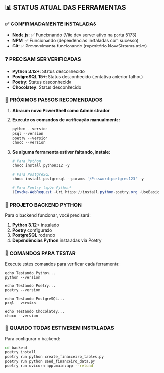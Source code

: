 ## 📊 STATUS ATUAL DAS FERRAMENTAS

### ✅ **CONFIRMADAMENTE INSTALADAS**

- **Node.js**: ✅ Funcionando (Vite dev server ativo na porta 5173)
- **NPM**: ✅ Funcionando (dependências instaladas com sucesso)
- **Git**: ✅ Provavelmente funcionando (repositório NovoSistema ativo)

### ❓ **PRECISAM SER VERIFICADAS**

- **Python 3.12+**: Status desconhecido
- **PostgreSQL 15+**: Status desconhecido (tentativa anterior falhou)
- **Poetry**: Status desconhecido
- **Chocolatey**: Status desconhecido

### 🔧 **PRÓXIMOS PASSOS RECOMENDADOS**

1. **Abra um novo PowerShell como Administrador**
2. **Execute os comandos de verificação manualmente:**

   ```powershell
   python --version
   psql --version
   poetry --version
   choco --version
   ```

3. **Se alguma ferramenta estiver faltando, instale:**

   ```powershell
   # Para Python
   choco install python312 -y

   # Para PostgreSQL
   choco install postgresql --params '/Password:postgres123' -y

   # Para Poetry (após Python)
   (Invoke-WebRequest -Uri https://install.python-poetry.org -UseBasicParsing).Content | python -
   ```

### 🎯 **PROJETO BACKEND PYTHON**

Para o backend funcionar, você precisará:

1. **Python 3.12+** instalado
2. **Poetry** configurado
3. **PostgreSQL** rodando
4. **Dependências Python** instaladas via Poetry

### 📝 **COMANDOS PARA TESTAR**

Execute estes comandos para verificar cada ferramenta:

```batch
echo Testando Python...
python --version

echo Testando Poetry...
poetry --version

echo Testando PostgreSQL...
psql --version

echo Testando Chocolatey...
choco --version
```

### 🚀 **QUANDO TODAS ESTIVEREM INSTALADAS**

Para configurar o backend:

```bash
cd backend
poetry install
poetry run python create_financeiro_tables.py
poetry run python seed_financeiro_data.py
poetry run uvicorn app.main:app --reload
```
